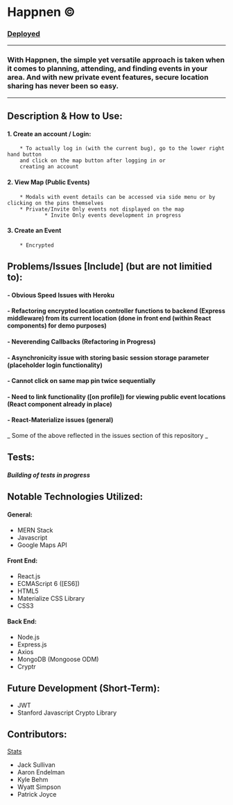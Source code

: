 # Happnen © 
### [Deployed](https://aqueous-earth-83627.herokuapp.com/mapdisplay) 

---

### With Happnen, the simple yet versatile approach is taken when it comes to planning, attending, and finding events in your area. And with  new private event features, secure location sharing has never been so easy. 

---

## Description & How to Use:


#### 1. Create an account / Login:
        * To actually log in (with the current bug), go to the lower right hand button
        and click on the map button after logging in or 
        creating an account
#### 2. View Map (Public Events)
        * Modals with event details can be accessed via side menu or by clicking on the pins themselves
        * Private/Invite Only events not displayed on the map
                * Invite Only events development in progress
#### 3. Create an Event
        * Encrypted  



## Problems/Issues [Include] (but are not limitied to):

#### - Obvious Speed Issues with Heroku
#### - Refactoring encrypted location controller functions to backend (Express middleware) from its current location (done in front end (within React components) for demo purposes)
#### - Neverending Callbacks (Refactoring in Progress)
#### - Asynchronicity issue with storing basic session storage parameter (placeholder login functionality)
#### - Cannot click on same map pin twice sequentially
#### - Need to link functionality ([on profile]) for viewing public event locations (React component already in place)
#### - React-Materialize issues (general)

_ Some of the above reflected in the issues section of this repository _

## Tests:
##### _Building of tests in progress_ 

## Notable Technologies Utilized:


#### General: 
* MERN Stack
* Javascript
* Google Maps API <br/>

#### Front End: 
* React.js
* ECMAScript 6 ([ES6])
* HTML5
* Materialize CSS Library
* CSS3

#### Back End:
* Node.js
* Express.js
* Axios
* MongoDB (Mongoose ODM)
* Cryptr

## Future Development (Short-Term):
* JWT
* Stanford Javascript Crypto Library

## Contributors:
[Stats](https://github.com/thesullivantage/Happnen/graphs/contributors)
* Jack Sullivan
* Aaron Endelman
* Kyle Behm
* Wyatt Simpson
* Patrick Joyce
